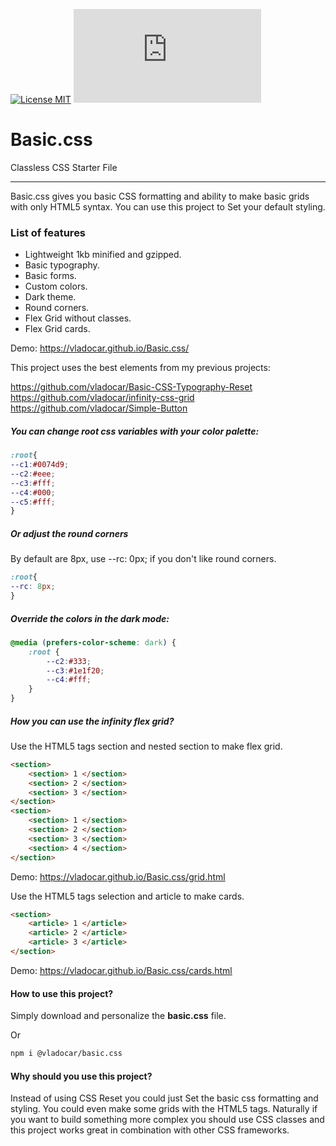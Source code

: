 [![License MIT](https://img.shields.io/badge/licence-MIT-blue.svg)](https://choosealicense.com/licenses/mit/)
[![Gzip Size](https://img.badgesize.io/https://unpkg.com/@vladocar/basic.css@1.0.2/css/basic.min.css?compression=gzip)](https://unpkg.com/@vladocar/basic.css@1.0.2/css/basic.min.css)


Basic.css
=======================================

Classless CSS Starter File

* * *

Basic.css gives you basic CSS formatting and ability to make basic grids with only HTML5 syntax. You can use this project to Set your default styling.

### List of features

*   Lightweight 1kb minified and gzipped.
*   Basic typography.
*   Basic forms.
*   Custom colors.
*   Dark theme.
*   Round corners.
*   Flex Grid without classes.
*   Flex Grid cards.

Demo: https://vladocar.github.io/Basic.css/

This project uses the best elements from my previous projects:

https://github.com/vladocar/Basic-CSS-Typography-Reset  
https://github.com/vladocar/infinity-css-grid  
https://github.com/vladocar/Simple-Button  

##### You can change root css variables with your color palette:

```css
:root{
--c1:#0074d9;
--c2:#eee;
--c3:#fff;
--c4:#000;
--c5:#fff;
}
```

##### Or adjust the round corners

By default are 8px, use --rc: 0px; if you don't like round corners.

```css
:root{
--rc: 8px;
}
```

##### Override the colors in the dark mode:

```css
@media (prefers-color-scheme: dark) {
	:root {
        --c2:#333;
        --c3:#1e1f20;
        --c4:#fff;
	}
}
```

##### How you can use the infinity flex grid?

Use the HTML5 tags section and nested section to make flex grid.

```html
<section>
  	<section> 1 </section>
	<section> 2 </section>
	<section> 3 </section>
</section>
<section>
	<section> 1 </section>
	<section> 2 </section>
	<section> 3 </section>
	<section> 4 </section>
</section>
```
Demo: https://vladocar.github.io/Basic.css/grid.html

Use the HTML5 tags selection and article to make cards.

```html
<section>
    <article> 1 </article>
    <article> 2 </article>
    <article> 3 </article>
</section>
```
Demo: https://vladocar.github.io/Basic.css/cards.html

#### How to use this project?

Simply download and personalize the **basic.css** file.

Or

```sh
npm i @vladocar/basic.css
```

#### Why should you use this project?

Instead of using CSS Reset you could just Set the basic css formatting and styling. You could even make some grids with the HTML5 tags. Naturally if you want to build something more complex you should use CSS classes and this project works great in combination with other CSS frameworks.


